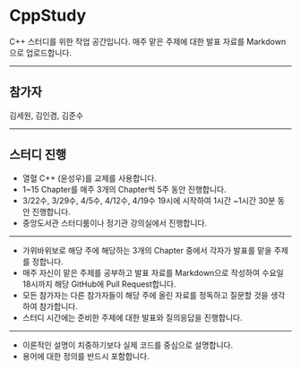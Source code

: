 # CppStudy

C++ 스터디를 위한 작업 공간입니다. 매주 맡은 주제에 대한 발표 자료를 Markdown으로 업로드합니다.

---

## 참가자

김세원, 김인겸, 김준수

---

## 스터디 진행

- 열혈 C++ (윤성우)를 교제를 사용합니다.
- 1~15 Chapter를 매주 3개의 Chapter씩 5주 동안 진행합니다.
- 3/22수, 3/29수, 4/5수, 4/12수, 4/19수 19시에 시작하여 1시간 ~1시간 30분 동안 진행합니다.
- 중앙도서관 스터디룸이나 정기관 강의실에서 진행합니다.

---

- 가위바위보로 해당 주에 해당하는 3개의 Chapter 중에서 각자가 발표를 맡을 주제를 정합니다.
- 매주 자신이 맡은 주제를 공부하고 발표 자료를 Markdown으로 작성하여 수요일 18시까지 해당 GitHub에 Pull Request합니다.
- 모든 참가자는 다른 참가자들이 해당 주에 올린 자료를 정독하고 질문할 것을 생각하여 참가합니다.
- 스터디 시간에는 준비한 주제에 대한 발표와 질의응답을 진행합니다.

---

- 이론적인 설명이 치중하기보다 실제 코드를 중심으로 설명합니다.
- 용어에 대한 정의를 반드시 포함합니다.
